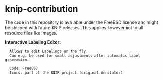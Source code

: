 knip-contribution
=================

The code in this repository is available under the FreeBSD license and might be shipped with future KNIP releases.
This applies however not to all resource files like images.


<b>Interactive Labeling Editor:</b>
      
      Allows to edit Labelings on the fly. 
      Can e.g. be used for small adjustments after automatic label generation.
      
      Code: FreeBSD
      Icons: part of the KNIP project (original Annotator)

